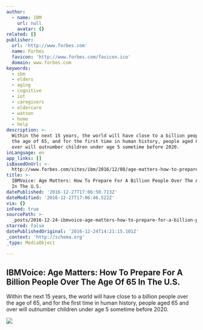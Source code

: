 ```yaml
---
author:
  - name: IBM
    url: null
    avatar: {}
related: []
publisher:
  url: 'http://www.forbes.com'
  name: Forbes
  favicon: 'http://www.forbes.com/favicon.ico'
  domain: www.forbes.com
keywords:
  - ibm
  - elders
  - aging
  - cognitive
  - iot
  - caregivers
  - eldercare
  - watson
  - home
  - help
description: >-
  Within the next 15 years, the world will have close to a billion people over
  the age of 65, and for the first time in human history, people aged 65 and
  over will outnumber children under age 5 sometime before 2020.
inLanguage: en
app_links: []
isBasedOnUrl: >-
  http://www.forbes.com/sites/ibm/2016/12/08/age-matters-how-to-prepare-for-a-billion-people-over-the-age-of-65-in-the-u-s/#4a102ef66996
title: >-
  IBMVoice: Age Matters: How To Prepare For A Billion People Over The Age Of 65
  In The U.S.
datePublished: '2016-12-27T17:06:50.713Z'
dateModified: '2016-12-27T17:06:46.522Z'
via: {}
inFeed: true
sourcePath: >-
  _posts/2016-12-24-ibmvoice-age-matters-how-to-prepare-for-a-billion-people-o.md
starred: false
datePublishedOriginal: '2016-12-24T14:21:15.101Z'
_context: 'http://schema.org'
_type: MediaObject

---
```

<article style=""><h1>IBMVoice: Age Matters: How To Prepare For A Billion People Over The Age Of 65 In The U.S.</h1><p>Within the next 15 years, the world will have close to a billion people over the age of 65, and for the first time in human history, people aged 65 and over will outnumber children under age 5 sometime before 2020.</p><img src="http://blogs-images.forbes.com/ibm/files/2016/12/aging.jpg?width=640&amp;height=434" /></article>